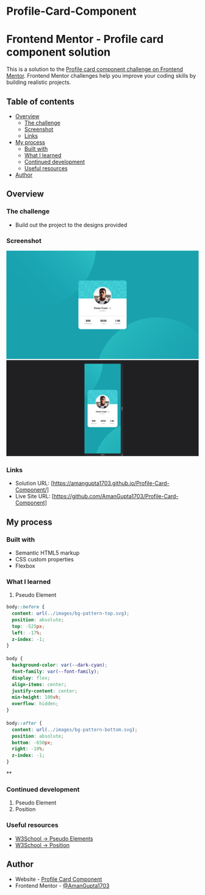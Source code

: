 # Profile-Card-Component

# Frontend Mentor - Profile card component solution

This is a solution to the [Profile card component challenge on Frontend Mentor](https://www.frontendmentor.io/challenges/profile-card-component-cfArpWshJ). Frontend Mentor challenges help you improve your coding skills by building realistic projects. 

## Table of contents

- [Overview](#overview)
  - [The challenge](#the-challenge)
  - [Screenshot](#screenshot)
  - [Links](#links)
- [My process](#my-process)
  - [Built with](#built-with)
  - [What I learned](#what-i-learned)
  - [Continued development](#continued-development)
  - [Useful resources](#useful-resources)
- [Author](#author)

## Overview

### The challenge

- Build out the project to the designs provided

### Screenshot

![](./Output/desktop-preview.png)
![](./Output/mobile-preview.png)

### Links

- Solution URL: [https://amangupta1703.github.io/Profile-Card-Component/]
- Live Site URL: [https://github.com/AmanGupta1703/Profile-Card-Component]

## My process

### Built with

- Semantic HTML5 markup
- CSS custom properties
- Flexbox

### What I learned
1) Pseudo Element

```css
body::before {
  content: url(../images/bg-pattern-top.svg);
  position: absolute;
  top: -525px;
  left: -17%;
  z-index: -1;
}

body {
  background-color: var(--dark-cyan);
  font-family: var(--font-family);
  display: flex;
  align-items: center;
  justify-content: center;
  min-height: 100vh;
  overflow: hidden;
}

body::after {
  content: url(../images/bg-pattern-bottom.svg);
  position: absolute;
  bottom: -650px;
  right: -10%;
  z-index: -1;
}
```
**

### Continued development

1) Pseudo Element
2) Position

### Useful resources

- [W3School -> Pseudo Elements](https://www.w3schools.com/css/css_pseudo_elements.asp)
- [W3School -> Position](https://www.w3schools.com/css/css_positioning.asp)

## Author

- Website - [Profile Card Component](https://github.com/AmanGupta1703/Profile-Card-Component)
- Frontend Mentor - [@AmanGupta1703](https://www.frontendmentor.io/profile/AmanGupta1703)
